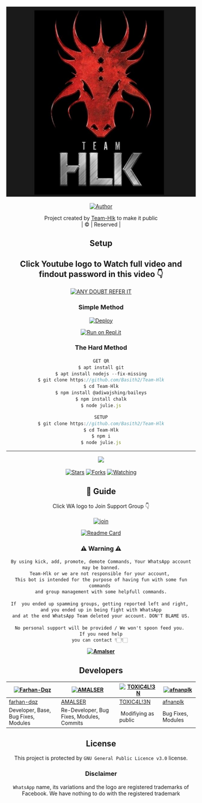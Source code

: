 <div align="center">

 </a>
</p>
<div align="center">
  <p align="center">
<img src=https://github.com/Basith2/Team-Hlk/blob/master/photo/hlk.jpg>
</p>
  <p align="center">
<a href="https://github.com/Basith2"><img title="Author" src="https://img.shields.io/badge/Author-Basi-basith2/teamhlk?color=blue&style=for-the-badge&logo=whatsapp"></a>
</p>
</div>
<p align="center">
Project created by <a href="https://github.com/Basith2">Team-Hlk</a> to make it public
    <br>
       | © |
        Reserved |
    <br> 
</p>

## Setup
<div align="center"> 


## Click Youtube logo to Watch full video and findout password in this video 👇

 [![ANY DOUBT REFER IT](https://www.linkpicture.com/q/YouTube-Logo-700x394.png)](https://youtu.be/fd0KPblop-k)


  ### Simple Method
  
[![Deploy](https://www.herokucdn.com/deploy/button.svg)](https://heroku.com/deploy?template=https://github.com/Basith2/Team-Hlk) 
  
[![Run on Repl.it](https://repl.it/badge/github/quiec/whatsAlfa)](https://replit.com/@Amalser/Amalser)
  
### The Hard Method
```js
GET QR
$ apt install git
$ apt install nodejs --fix-missing
$ git clone https://github.com/Basith2/Team-Hlk
$ cd Team-Hlk
$ npm install @adiwajshing/baileys
$ npm install chalk
$ node julie.js
```
      
```js
SETUP
$ git clone https://github.com/Basith2/Team-Hlk
$ cd Team-Hlk
$ npm i
$ node julie.js
```

----

  <p align="center">
  <a href="httsp://github.com/Basith2/Team-Hlk">
    
<a href="https://github.com/Basith2/followers">
<img src="https://img.shields.io/github/repo-size/Basith2/Team-Hlk?color=green&label=Repo%20total%20size&style=plastic">
<p align="center">
<a href="https://github.com/Basith2/followers"
<img title="Followers" src="https://img.shields.io/github/followers/Basith2?color=blue&style=flat-square"></a>
<a href="https://github.com/Basith2/Team-Hlk/stargazers/"><img title="Stars" src="https://img.shields.io/github/stars/Basith2/Team-Hlk?color=blue&style=flat-square"></a>
<a href="https://github.com/Basith2/Team-Hlk/network/members"><img title="Forks" src="https://img.shields.io/github/forks/Basith2/Team-Hlk?color=blue&style=flat-square"></a>
<a href="https://github.com/Basith2/Team-Hlk/watchers"><img title="Watching" src="https://img.shields.io/github/watchers/Basith2/Team-Hlk?label=Watchers&color=blue&style=flat-square"></a>
</p>

## 📢 Guide
Click WA logo to Join Support Group 👇
    <br>
<br>
  [![join](https://github.com/Alien-alfa/PublicBot/blob/main/wlogo.svg.png)](https://chat.whatsapp.com/CbRlEux876XFsWQfIlOKty)
  <div align="center">
       
  [![Readme Card](https://github-readme-stats.vercel.app/api/pin/?username=Basith2&repo=Team-Hlk&theme=nightowl)](https://github.com/Basith2/Team-Hlk)
  </div>
    
### ⚠ Warning ⚠

```
By using kick, add, promote, demote Commands, Your WhatsApp account may be banned.
Team-Hlk or we are not responsible for your account, 
This bot is intended for the purpose of having fun with some fun commands 
and group management with some helpfull commands.

If  you ended up spamming groups, getting reported left and right, 
and you ended up in being fight with WhatsApp
and at the end WhatsApp Team deleted your account. DON'T BLAME US.

No personal support will be provided / We won't spoon feed you. 
If you need help
you can contact 👇🏻👇🏻 
```
**[![Amalser](https://www.linkpicture.com/q/WHTSPP-LOGO.png)](http://wa.me/919895828468?text=Can%20you%20help%20bro)**

## Developers
  <div align="center">
    
  [![Farhan-Dqz](https://github.com/farhan-dqz.png?size=100)](https://github.com/farhan-dqz) | [![AMALSER](https://github.com/Basith2.png?size=100)](https://github.com/Basith2) |  [![TOXIC4L!3N](https://github.com/Alien-alfa.png?size=100)](https://github.com/AI-VIKI) | [![afnanplk](https://github.com/afnanplk.png?size=100)](https://github.com/afnanplk) 
----|----|----|----
[farhan-dqz](https://github.com/farhan-dqz) | [AMALSER](https://github.com/Basith2) | [TOXIC4L!3N](https://github.com/AI-VIKI) | [afnanplk](https://github.com/afnanplk) 
Developer, Base, Bug Fixes, Modules| Re-Developer, Bug Fixes, Modules, Commits |  Modifiying  as   public | Bug Fixes, Modules 
  </div>
    


## License
This project is protected by `GNU General Public Licence v3.0` license.

### Disclaimer
`WhatsApp` name, its variations and the logo are registered trademarks of Facebook. We have nothing to do with the registered trademark
